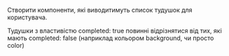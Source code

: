 Створити компоненти, які виводитимуть список тудушок для користувача.



Тудушки з властивістю completed: true повинні відрізнятися від тих, які мають completed: false (наприклад кольором background, чи просто color)